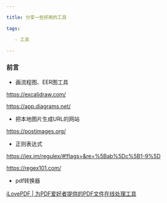 ```yaml
---

title: 分享一些好用的工具

tags:

​	- 工具

---
```


### 前言

- 画流程图、EER图工具

https://excalidraw.com/  

https://app.diagrams.net/

- 把本地图片生成URL的网站

https://postimages.org/

- 正则表达式

https://jex.im/regulex/#!flags=&re=%5Bab%5Dc%5B1-9%5D

https://regex101.com/

- pdf转换器

[iLovePDF | 为PDF爱好者提供的PDF文件在线处理工具](https://www.ilovepdf.com/zh-cn)